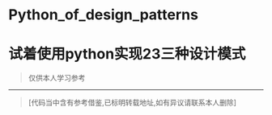 # Python_of_design_patterns
# 试着使用python实现23三种设计模式
> 仅供本人学习参考
--- 
> [代码当中含有参考借鉴,已标明转载地址,如有异议请联系本人删除]
